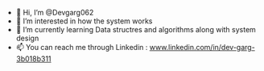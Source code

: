 - 👋 Hi, I’m @Devgarg062
- 👀 I’m interested in how the system works
- 🌱 I’m currently learning Data structres and algorithms along with system design
- 📫 You can reach me through Linkedin : www.linkedin.com/in/dev-garg-3b018b311

<!---
Devgarg062/Devgarg062 is a ✨ special ✨ repository because its `README.md` (this file) appears on your GitHub profile.
You can click the Preview link to take a look at your changes.
--->
